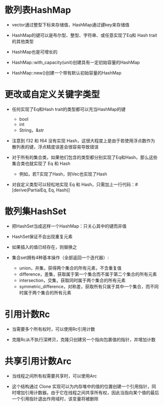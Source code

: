 # 散列表HashMap

- vector通过整型下标来存储值，HashMap通过键key来存储值

- HashMap的键可以是布尔型、整型、字符串、或任意实现了Eq和 Hash trait的其他类型

- HashMap也是可增长的

- HashMap::with_capacity(unit)创建具有一定初始容量的HashMap
- HashMap::new()创建一个带有默认初始容量的HashMap

# 更改或自定义关键字类型
-   任何实现了Eq和Hash trait的类型都可以充当HashMap的键
    - bool
    - int
    - String，&str
- 注意到 f32 和 f64 没有实现 Hash，这很大程度上是由于若使用浮点数作为 散列表的键，浮点精度误差会很容易导致错误

- 对于所有的集合类，如果他们包含的类型都分别实现了Eq和Hash，那么这些集合类也就实现了 Eq 和 Hash
  - 例如，若T实现了Hash，则Vec<T>也实现了Hash

- 对自定义类型可以轻松地实现 Eq 和 Hash，只需加上一行代码：#[derive(PartialEq, Eq, Hash)]

# 散列集HashSet

- 把HashSet当成这样一个HashMap：只关心其中的键而非值

- HashSet保证不会出现重复元素

- 如果插入的值已经存在，则替换之

- 集合set拥有4种基本操作（全部返回一个迭代器）:
  - union，并集，获得两个集合的所有元素，不含重复值
  - difference，差集，获取属于第一个集合而不属于第二个集合的所有元素
  - intersection，交集，获取同时属于两个集合的所有元素
  - symmetric_difference，对称差，获取所有只属于其中一个集合，而不同时属于两个集合的所有元素

# 引用计数Rc

- 当需要多个所有权时，可以使用Rc引用计数

- 克隆Rc从不执行深拷贝，克隆只创建另一个指向包裹值的指针，并增加计数

# 共享引用计数Arc

- 当线程之间所有权需要共享时，可以使用Arc

- 这个结构通过 Clone 实现可以为内存堆中的值的位置创建一个引用指针，同时增加引用计数器。由于它在线程之间共享所有权，因此当指向某个值的最后一个引用指针退出作用域时，该变量将被删除